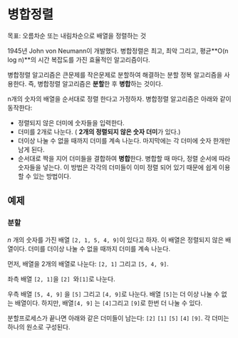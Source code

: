# 병합정렬

목표: 오름차순 또는 내림차순으로 배열을 정렬하는 것

 1945년  John von Neumann이 개발했다. 병합정렬은 최고, 최악 그리고, 평균**O(n log n)**의 시간 복잡도를 가진 효율적인 알고리즘이다.

병합정렬 알고리즘은 큰문제를 작은문제로 분할하여 해결하는 분할 정복 알고리즘을 사용한다. 즉, 병합정렬 알고리즘은 **분할**한 후 **병합**하는 것이다. 

n개의 숫자의 배열을 순서대로 정렬 한다고 가정하자. 
병합정렬 알고리즘은 아래와 같이 동작한다:

- 정렬되지 않은 더미에 숫자들을 입력한다.
- 더미를 2개로 나눈다.  ( **2개의 정렬되지 않은 숫자 더미**가 있다.)
- 더이상 나눌 수 없을 때까지 더미를 계속 나눈다. 마지막에는 각 더미에 숫자 한개만 남게 된다.
- 순서대로 짝을 지어 더미들을 결합하여 **병합**한다.  병합할 때 마다, 정렬 순서에 따라 숫자들을 넣는다. 이 방법은 각각의 더미들이 이미 정렬 되어 있기 때문에 쉽게 이용할 수 있는 방법이다.

## 예제

### 분할

 *n* 개의 숫자를 가진 배열 `[2, 1, 5, 4, 9]`이 있다고 하자. 이 배열은 정렬되지 않은 배열이다. 더미를 더이상 나눌 수  없을 때까지 더미를  계속 나눈다.

먼저, 배열을 2개의 배열로 나눈다: `[2, 1]`  그리고  `[5, 4, 9]`.

좌측 배열 `[2, 1]`을  `[2] `와`[1]`로 나눈다.

우측 배열  `[5, 4, 9]` 을 `[5]` 그리고  `[4, 9]`로 나눈다. 배열 `[5]`는 더 이상 나눌 수 없는 배열이다. 하지만,  배열`[4, 9]` 는  `[4]`그리고 `[9]`로 한번 더 나눌 수 있다.

분할프로세스가 끝나면 아래와 같은 더미들이 남는다: `[2]` `[1]` `[5]` `[4]` `[9]`. 각 더미는 하나의 원소로 구성된다.